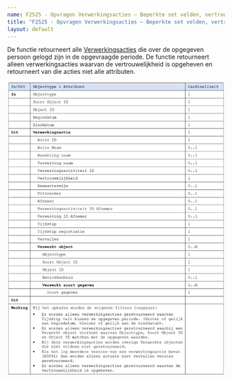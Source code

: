```yaml
---
name: F2525 - Opvragen Verwerkingsacties – Beperkte set velden, vertrouwelijkheid opgeheven
title: "F2525 - Opvragen Verwerkingsacties – Beperkte set velden, vertrouwelijkheid opgeheven"
layout: default
---
```

De functie retourneert alle [Verwerkingsacties](../../../gegevenswoordenboek/objecttypen/Verwerkingsactie.md) die over de opgegeven persoon gelogd zijn in de opgevraagde periode. De functie retourneert alleen verwerkingsacties waarvan de vertrouwelijkheid is opgeheven en retourneert van die acties niet alle attributen. 

<img src="./_assets/2525_1.png" alt="" width="700"/>
